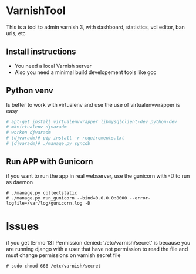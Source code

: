 VarnishTool
====================

This is a tool to admin varnish 3, with dashboard, statistics, vcl editor, ban urls, etc

Install instructions
--------------------
* You need a local Varnish server
* Also you need a minimal build developement tools like gcc

Python venv
-----------
Is better to work with virtualenv and use the use of virtualenvwrapper is easy

```bash
# apt-get install virtualenvwrapper libmysqlclient-dev python-dev
# mkvirtualenv djvaradm
# workon djvaradm
# (djvaradm)# pip install -r requirements.txt
# (djvaradm)# ./manage.py syncdb
```

Run APP with Gunicorn
-------
if you want to run the app in real webserver, use the gunicorn with -D to run as daemon
```
# ./manage.py collectstatic
# ./manage.py run_gunicorn --bind=0.0.0.0:8000 --error-logfile=/var/log/gunicorn.log -D
```


Issues
======
if you get [Errno 13] Permission denied: '/etc/varnish/secret' is because you are running django with a user that have not permission to read the file and must change permissions on varnish secret file

```
# sudo chmod 666 /etc/varnish/secret
```
